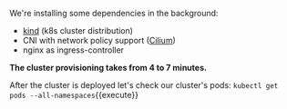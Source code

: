 We're installing some dependencies in the background:

- [kind](https://kind.sigs.k8s.io/) (k8s cluster distribution)
- CNI with network policy support ([Cilium](https://cilium.io/))
- nginx as ingress-controller

**The cluster provisioning takes from 4 to 7 minutes.**

After the cluster is deployed let's check our cluster's pods: `kubectl get pods --all-namespaces`{{execute}}
